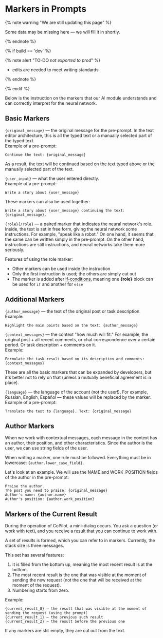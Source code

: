 # Markers in Prompts

{% note warning "We are still updating this page" %}

Some data may be missing here — we will fill it in shortly.

{% endnote %}

{% if build == 'dev' %}

{% note alert "TO-DO _not exported to prod_" %}

- edits are needed to meet writing standards

{% endnote %}

{% endif %}

Below is the instruction on the markers that our AI module understands and can correctly interpret for the neural network.

## Basic Markers

`{original_message}` — the original message for the pre-prompt. In the text editor architecture, this is all the typed text or a manually selected part of the typed text.  
Example of a pre-prompt:

```
Continue the text: {original_message}
```
As a result, the text will be continued based on the text typed above or the manually selected part of the text.

`{user_input}` — what the user entered directly.  
Example of a pre-prompt:

```
Write a story about {user_message}
```

These markers can also be used together:  
```
Write a story about {user_message} continuing the text: {original_message}.
```

`{role}{/role}` — a paired marker that indicates the neural network's role. Inside, the text is set in free form, giving the neural network some instructions. For example, "speak like a robot." On one hand, it seems that the same can be written simply in the pre-prompt. On the other hand, instructions are still instructions, and neural networks take them more seriously.

Features of using the role marker:
- Other markers can be used inside the instruction
- Only the first instruction is used; the others are simply cut out
- The marker is added after [if-conditions](./conditions.md), meaning one **{role}** block can be used for `if` and another for `else`

## Additional Markers

`{author_message}` — the text of the original post or task description.  
Example:

```
Highlight the main points based on the text: {author_message}
```

`{context_messages}` — the context "how much will fit." For example, the original post + all recent comments, or chat correspondence over a certain period. Or task description + comments on it.  
Example:

```
Formulate the task result based on its description and comments: {context_messages}
```

These are all the basic markers that can be expanded by developers, but it's better not to rely on that (unless a mutually beneficial agreement is in place).

`{language}` — the language of the account (not the user!). For example, Russian, English, Español — these values will be replaced by the marker.  
Example of a pre-prompt:
```
Translate the text to {language}. Text: {original_message}
```

## Author Markers

When we work with contextual messages, each message in the context has an author, their position, and other characteristics. Since the author is the user, we can use string fields of the user.

When writing a marker, one rule must be followed. Everything must be in lowercase: `{author.lower_case_field}`.

Let's look at an example. We will use the NAME and WORK_POSITION fields of the author in the pre-prompt:  
```
Praise the author.  
The post you need to praise: {original_message}  
Author's name: {author.name}  
Author's position: {author.work_position}
```

## Markers of the Current Result

During the operation of CoPilot, a mini-dialog occurs. You ask a question (or work with text), and you receive a result that you can continue to work with.

A set of results is formed, which you can refer to in markers. Currently, the stack size is three messages.

This set has several features:
1. It is filled from the bottom up, meaning the most recent result is at the bottom.
2. The most recent result is the one that was visible at the moment of sending the new request (not the one that will be received at the moment of the request).
3. Numbering starts from zero.

Example:

```
{current_result_0} — the result that was visible at the moment of sending the request (using the prompt)  
{current_result_1} — the previous such result  
{current_result_2} — the result before the previous one  
```

If any markers are still empty, they are cut out from the text.